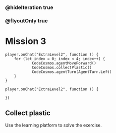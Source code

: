 ### @hideIteration true
### @flyoutOnly true
# Mission 3

```blocks
player.onChat("ExtraLevel2", function () {
    for (let index = 0; index < 4; index++) {
            CodeCosmos.agentMoveForward()
            CodeCosmos.collectPlastic()
            CodeCosmos.agentTurn(AgentTurn.Left)
    }
}
```

```template
player.onChat("ExtraLevel2", function () {
    
})
```

## Collect plastic
Use the learning platform to solve the exercise.